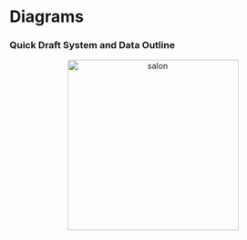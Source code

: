# Diagrams

### Quick Draft System and Data Outline
<p align="center">
<img src = "//assets/draft_prilim_sysdata_diagram.png" alt="salon" width="300" height="300" 
        style="display: block; margin: 0 auto"/>
</p>


